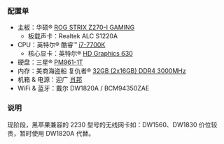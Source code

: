 ### 配置单

* 主板：华硕® [ROG STRIX Z270-I GAMING](https://www.asus.com.cn/Motherboards/ROG-STRIX-Z270-I-GAMING/)
  * 板载声卡：Realtek ALC S1220A
* CPU：英特尔® 酷睿™ [i7-7700K](https://ark.intel.com/content/www/cn/zh/ark/products/97129/intel-core-i7-7700k-processor-8m-cache-up-to-4-50-ghz.html)
  * 核心显卡：英特尔®  [HD Graphics 630](https://www.intel.com/content/www/us/en/support/products/98909/graphics-drivers/graphics-for-7th-generation-intel-processors/intel-hd-graphics-630.html)
* 硬盘：三星® [PM961-1T](https://www.samsung.com/semiconductor/ssd/client-ssd/MZVLW1T0HMLH/)
* 内存：美商海盗船 复仇者® [32GB (2x16GB) DDR4 3000MHz]([https://www.corsair.com/zh/zh/%E7%B1%BB%E5%88%AB/%E4%BA%A7%E5%93%81/%E5%86%85%E5%AD%98/VENGEANCE-LPX/p/CMK32GX4M2B3000C15](https://www.corsair.com/zh/zh/类别/产品/内存/VENGEANCE-LPX/p/CMK32GX4M2B3000C15))
* 机箱 & 电源：迎广 [肖邦](https://www.in-win.com/cn/gaming-chassis/Chopin)
* WiFi & 蓝牙：戴尔 DW1820A / BCM94350ZAE



### 说明

现阶段，黑苹果兼容的 2230 型号的无线网卡如：DW1560、DW1830 价位较贵，暂时使用 DW1820A 代替。



